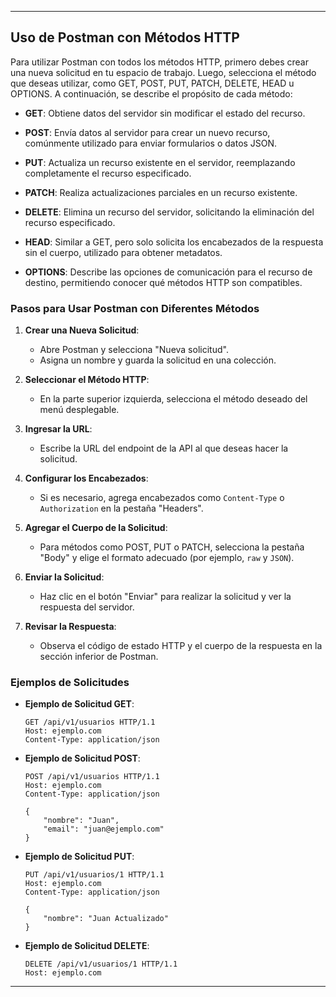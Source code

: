 


---

## Uso de Postman con Métodos HTTP

Para utilizar Postman con todos los métodos HTTP, primero debes crear una nueva solicitud en tu espacio de trabajo. Luego, selecciona el método que deseas utilizar, como GET, POST, PUT, PATCH, DELETE, HEAD u OPTIONS. A continuación, se describe el propósito de cada método:

- **GET**: Obtiene datos del servidor sin modificar el estado del recurso.
  
- **POST**: Envía datos al servidor para crear un nuevo recurso, comúnmente utilizado para enviar formularios o datos JSON.
  
- **PUT**: Actualiza un recurso existente en el servidor, reemplazando completamente el recurso especificado.
  
- **PATCH**: Realiza actualizaciones parciales en un recurso existente.
  
- **DELETE**: Elimina un recurso del servidor, solicitando la eliminación del recurso especificado.
  
- **HEAD**: Similar a GET, pero solo solicita los encabezados de la respuesta sin el cuerpo, utilizado para obtener metadatos.
  
- **OPTIONS**: Describe las opciones de comunicación para el recurso de destino, permitiendo conocer qué métodos HTTP son compatibles.

### Pasos para Usar Postman con Diferentes Métodos

1. **Crear una Nueva Solicitud**:
   - Abre Postman y selecciona "Nueva solicitud".
   - Asigna un nombre y guarda la solicitud en una colección.

2. **Seleccionar el Método HTTP**:
   - En la parte superior izquierda, selecciona el método deseado del menú desplegable.

3. **Ingresar la URL**:
   - Escribe la URL del endpoint de la API al que deseas hacer la solicitud.

4. **Configurar los Encabezados**:
   - Si es necesario, agrega encabezados como `Content-Type` o `Authorization` en la pestaña "Headers".

5. **Agregar el Cuerpo de la Solicitud**:
   - Para métodos como POST, PUT o PATCH, selecciona la pestaña "Body" y elige el formato adecuado (por ejemplo, `raw` y `JSON`).

6. **Enviar la Solicitud**:
   - Haz clic en el botón "Enviar" para realizar la solicitud y ver la respuesta del servidor.

7. **Revisar la Respuesta**:
   - Observa el código de estado HTTP y el cuerpo de la respuesta en la sección inferior de Postman.

### Ejemplos de Solicitudes

- **Ejemplo de Solicitud GET**:
    ```
    GET /api/v1/usuarios HTTP/1.1
    Host: ejemplo.com
    Content-Type: application/json
    ```

- **Ejemplo de Solicitud POST**:
    ```
    POST /api/v1/usuarios HTTP/1.1
    Host: ejemplo.com
    Content-Type: application/json

    {
        "nombre": "Juan",
        "email": "juan@ejemplo.com"
    }
    ```

- **Ejemplo de Solicitud PUT**:
    ```
    PUT /api/v1/usuarios/1 HTTP/1.1
    Host: ejemplo.com
    Content-Type: application/json

    {
        "nombre": "Juan Actualizado"
    }
    ```

- **Ejemplo de Solicitud DELETE**:
    ```
    DELETE /api/v1/usuarios/1 HTTP/1.1
    Host: ejemplo.com
    ```

---

